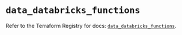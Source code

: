 # `data_databricks_functions`

Refer to the Terraform Registry for docs: [`data_databricks_functions`](https://registry.terraform.io/providers/databricks/databricks/1.89.0/docs/data-sources/functions).
